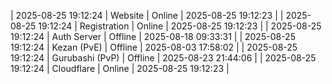 | 2025-08-25 19:12:24 | Website | Online | 2025-08-25 19:12:23 |
| 2025-08-25 19:12:24 | Registration | Online | 2025-08-25 19:12:23 |
| 2025-08-25 19:12:24 | Auth Server | Offline | 2025-08-18 09:33:31 |
| 2025-08-25 19:12:24 | Kezan (PvE) | Offline | 2025-08-03 17:58:02 |
| 2025-08-25 19:12:24 | Gurubashi (PvP) | Offline | 2025-08-23 21:44:06 |
| 2025-08-25 19:12:24 | Cloudflare | Online | 2025-08-25 19:12:23 |

